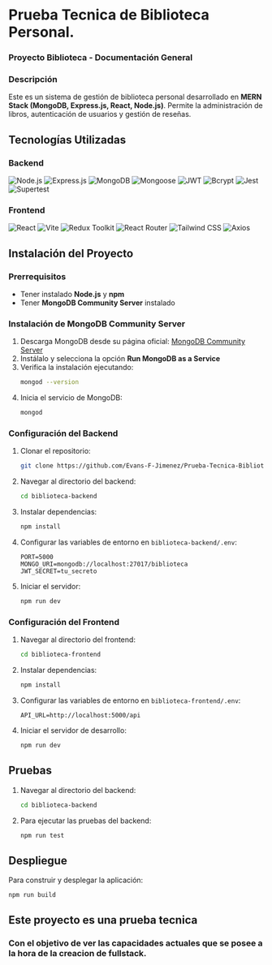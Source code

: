 # Prueba Tecnica de Biblioteca Personal.

### Proyecto Biblioteca - Documentación General

### Descripción

Este es un sistema de gestión de biblioteca personal desarrollado en **MERN Stack (MongoDB, Express.js, React, Node.js)**. Permite la administración de libros, autenticación de usuarios y gestión de reseñas.

## Tecnologías Utilizadas

### Backend

![Node.js](https://img.shields.io/badge/Node.js-339933?style=for-the-badge&logo=nodedotjs&logoColor=white)
![Express.js](https://img.shields.io/badge/Express.js-000000?style=for-the-badge&logo=express&logoColor=white)
![MongoDB](https://img.shields.io/badge/MongoDB-47A248?style=for-the-badge&logo=mongodb&logoColor=white)
![Mongoose](https://img.shields.io/badge/Mongoose-880000?style=for-the-badge&logo=mongodb&logoColor=white)
![JWT](https://img.shields.io/badge/JWT-black?style=for-the-badge&logo=jsonwebtokens&logoColor=white)
![Bcrypt](https://img.shields.io/badge/Bcrypt-4B0082?style=for-the-badge)
![Jest](https://img.shields.io/badge/Jest-C21325?style=for-the-badge&logo=jest&logoColor=white)
![Supertest](https://img.shields.io/badge/Supertest-blue?style=for-the-badge)

### Frontend

![React](https://img.shields.io/badge/React-61DAFB?style=for-the-badge&logo=react&logoColor=white)
![Vite](https://img.shields.io/badge/Vite-646CFF?style=for-the-badge&logo=vite&logoColor=white)
![Redux Toolkit](https://img.shields.io/badge/Redux_Toolkit-764ABC?style=for-the-badge&logo=redux&logoColor=white)
![React Router](https://img.shields.io/badge/React_Router-CA4245?style=for-the-badge&logo=reactrouter&logoColor=white)
![Tailwind CSS](https://img.shields.io/badge/Tailwind_CSS-38B2AC?style=for-the-badge&logo=tailwind-css&logoColor=white)
![Axios](https://img.shields.io/badge/Axios-5A29E4?style=for-the-badge)

## Instalación del Proyecto

### Prerrequisitos

- Tener instalado **Node.js** y **npm**
- Tener **MongoDB Community Server** instalado

### Instalación de MongoDB Community Server

1. Descarga MongoDB desde su página oficial: [MongoDB Community Server](https://www.mongodb.com/try/download/community)
2. Instálalo y selecciona la opción **Run MongoDB as a Service**
3. Verifica la instalación ejecutando:
   ```bash
   mongod --version
   ```
4. Inicia el servicio de MongoDB:
   ```bash
   mongod
   ```

### Configuración del Backend

1. Clonar el repositorio:
   ```bash
   git clone https://github.com/Evans-F-Jimenez/Prueba-Tecnica-Biblioteca.git
   ```
2. Navegar al directorio del backend:
   ```bash
   cd biblioteca-backend
   ```
3. Instalar dependencias:
   ```bash
   npm install
   ```
4. Configurar las variables de entorno en `biblioteca-backend/.env`:
   ```env
   PORT=5000
   MONGO_URI=mongodb://localhost:27017/biblioteca
   JWT_SECRET=tu_secreto
   ```
5. Iniciar el servidor:
   ```bash
   npm run dev
   ```

### Configuración del Frontend

1. Navegar al directorio del frontend:
   ```bash
   cd biblioteca-frontend
   ```
2. Instalar dependencias:
   ```bash
   npm install
   ```
3. Configurar las variables de entorno en `biblioteca-frontend/.env`:
   ```env
   API_URL=http://localhost:5000/api
   ```
4. Iniciar el servidor de desarrollo:
   ```bash
   npm run dev
   ```

## Pruebas

1. Navegar al directorio del backend:

   ```bash
   cd biblioteca-backend
   ```

2. Para ejecutar las pruebas del backend:
   ```bash
   npm run test
   ```

## Despliegue

Para construir y desplegar la aplicación:

```bash
npm run build
```

## Este proyecto es una prueba tecnica

### Con el objetivo de ver las capacidades actuales que se posee a la hora de la creacion de fullstack.
